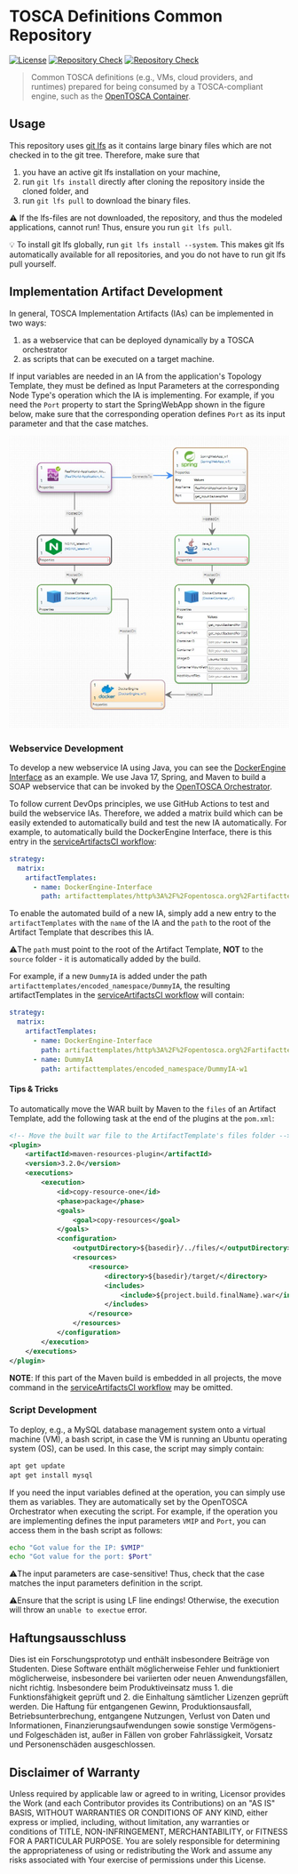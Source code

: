 # TOSCA Definitions Common Repository

[![License](https://img.shields.io/badge/License-Apache%202.0-blue.svg)](https://opensource.org/licenses/Apache-2.0)
[![Repository Check](https://github.com/OpenTOSCA/tosca-definitions-common/workflows/Repository%20Check/badge.svg?branch=main)](https://github.com/OpenTOSCA/tosca-definitions-common/actions?query=workflow%3A%22Repository+Check%22+branch%3Amain)
[![Repository Check](https://github.com/OpenTOSCA/tosca-definitions-common/workflows/WAR%20Builds%20and%20Test/badge.svg?branch=main)](https://github.com/OpenTOSCA/tosca-definitions-common/actions?query=workflow%3A%22WAR+Builds+and+Test%22+branch%3Amain)

> Common TOSCA definitions (e.g., VMs, cloud providers, and runtimes) prepared for being consumed by a TOSCA-compliant engine, such as the [OpenTOSCA Container](http://opentosca.github.io/container).

## Usage

This repository uses [git lfs](https://git-lfs.github.com/) as it contains large binary files which are not checked in to the git tree.
Therefore, make sure that
  1. you have an active git lfs installation on your machine,
  2. run `git lfs install` directly after cloning the repository inside the cloned folder, and
  3. run `git lfs pull` to download the binary files.

⚠️ If the lfs-files are not downloaded, the repository, and thus the modeled applications, cannot run! 
Thus, ensure you run `git lfs pull`.

💡 To install git lfs globally, run `git lfs install --system`. 
This makes git lfs automatically available for all repositories, and you do not have to run git lfs pull yourself.

## Implementation Artifact Development

In general, TOSCA Implementation Artifacts (IAs) can be implemented in two ways:
1. as a webservice that can be deployed dynamically by a TOSCA orchestrator
2. as scripts that can be executed on a target machine.

If input variables are needed in an IA from the application's Topology Template, they must be defined as Input Parameters at the corresponding Node Type's operation which the IA is implementing.
For example, if you need the `Port` property to start the SpringWebApp shown in the figure below, make sure that the corresponding operation defines `Port` as its input parameter and that the case matches.

![RealWorldApplication](docs/RealWorldApplication.jpg)

### Webservice Development

To develop a new webservice IA using Java, you can see the [DockerEngine Interface](artifacttemplates/http%253A%252F%252Fopentosca.org%252Fartifacttemplates/DockerEngine_DockerEngine-Interface-w1) as an example.
We use Java 17, Spring, and Maven to build a SOAP webservice that can be invoked by the [OpenTOSCA Orchestrator](https://github.com/OpenTOSCA/container).

To follow current DevOps principles, we use GitHub Actions to test and build the webservice IAs.
Therefore, we added a matrix build which can be easily extended to automatically build and test the new IA automatically.
For example, to automatically build the DockerEngine Interface, there is this entry in the [serviceArtifactsCI workflow](.github/workflows/serviceArtifactsCI.yml):

```yaml
strategy:
  matrix:
    artifactTemplates:
      - name: DockerEngine-Interface
        path: artifacttemplates/http%3A%2F%2Fopentosca.org%2Fartifacttemplates/DockerEngine_DockerEngine-Interface-w1
```

To enable the automated build of a new IA, simply add a new entry to the `artifactTemplates` with the `name` of the IA and
the `path` to the root of the Artifact Template that describes this IA.

⚠️The `path` must point to the root of the Artifact Template, **NOT** to the `source` folder - it is automatically added by the build.

For example, if a new `DummyIA` is added under the path `artifacttemplates/encoded_namespace/DummyIA`, the resulting artifactTemplates in the [serviceArtifactsCI workflow](.github/workflows/serviceArtifactsCI.yml) will contain:

```yaml
strategy:
  matrix:
    artifactTemplates:
      - name: DockerEngine-Interface
        path: artifacttemplates/http%3A%2F%2Fopentosca.org%2Fartifacttemplates/DockerEngine_DockerEngine-Interface-w1
      - name: DummyIA
        path: artifacttemplates/encoded_namespace/DummyIA-w1
```

#### Tips & Tricks

To automatically move the WAR built by Maven to the `files` of an Artifact Template, add the following task at the end of the plugins at the `pom.xml`:

````xml
<!-- Move the built war file to the ArtifactTemplate's files folder -->
<plugin>
    <artifactId>maven-resources-plugin</artifactId>
    <version>3.2.0</version>
    <executions>
        <execution>
            <id>copy-resource-one</id>
            <phase>package</phase>
            <goals>
                <goal>copy-resources</goal>
            </goals>
            <configuration>
                <outputDirectory>${basedir}/../files/</outputDirectory>
                <resources>
                    <resource>
                        <directory>${basedir}/target/</directory>
                        <includes>
                            <include>${project.build.finalName}.war</include>
                        </includes>
                    </resource>
                </resources>
            </configuration>
        </execution>
    </executions>
</plugin>
````

**NOTE**: If this part of the Maven build is embedded in all projects, the move command in the [serviceArtifactsCI workflow](.github/workflows/serviceArtifactsCI.yml) may be omitted.

### Script Development

To deploy, e.g., a MySQL database management system onto a virtual machine (VM), a bash script, in case the VM is running an Ubuntu operating system (OS), can be used.
In this case, the script may simply contain: 

```bash
apt get update
apt get install mysql
```

If you need the input variables defined at the operation, you can simply use them as variables.
They are automatically set by the OpenTOSCA Orchestrator when executing the script.
For example, if the operation you are implementing defines the input parameters `VMIP` and `Port`, you can access them in the bash script as follows:

```bash
echo "Got value for the IP: $VMIP"
echo "Got value for the port: $Port"
```

⚠️The input parameters are case-sensitive! Thus, check that the case matches the input parameters definition in the script.

⚠️Ensure that the script is using LF line endings! Otherwise, the execution will throw an `unable to exectue` error.

## Haftungsausschluss

Dies ist ein Forschungsprototyp und enthält insbesondere Beiträge von Studenten.
Diese Software enthält möglicherweise Fehler und funktioniert möglicherweise, insbesondere bei variierten oder neuen Anwendungsfällen, nicht richtig.
Insbesondere beim Produktiveinsatz muss 1. die Funktionsfähigkeit geprüft und 2. die Einhaltung sämtlicher Lizenzen geprüft werden.
Die Haftung für entgangenen Gewinn, Produktionsausfall, Betriebsunterbrechung, entgangene Nutzungen, Verlust von Daten und Informationen, Finanzierungsaufwendungen sowie sonstige Vermögens- und Folgeschäden ist, außer in Fällen von grober Fahrlässigkeit, Vorsatz und Personenschäden ausgeschlossen.

## Disclaimer of Warranty

Unless required by applicable law or agreed to in writing, Licensor provides the Work (and each Contributor
provides its Contributions) on an "AS IS" BASIS, WITHOUT WARRANTIES OR CONDITIONS OF ANY KIND, either express
or implied, including, without limitation, any warranties or conditions of TITLE, NON-INFRINGEMENT,
MERCHANTABILITY, or FITNESS FOR A PARTICULAR PURPOSE. You are solely responsible for determining the
appropriateness of using or redistributing the Work and assume any risks associated with Your exercise of
permissions under this License.
